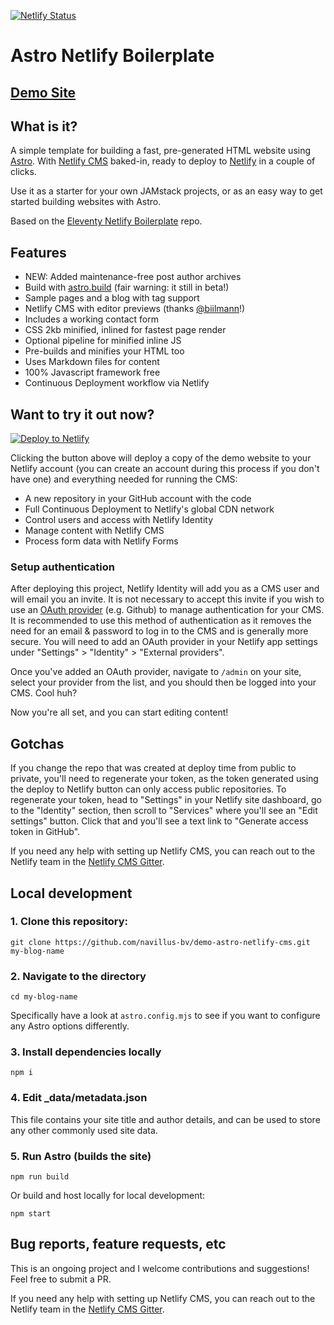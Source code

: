 [![Netlify Status](https://api.netlify.com/api/v1/badges/49c01383-ac4c-4d7c-9cf4-87bd87923fc3/deploy-status)](https://app.netlify.com/sites/keen-brahmagupta-166a17/deploys)

# Astro Netlify Boilerplate

## [Demo Site](https://demo-astro-netlify-cms.netlify.app/)

## What is it?

A simple template for building a fast, pre-generated HTML website using [Astro](https://astro.build/). With [Netlify CMS](https://www.netlifycms.org/) baked-in, ready to deploy to [Netlify](https://www.netlify.com) in a couple of clicks.

Use it as a starter for your own JAMstack projects, or as an easy way to get started building websites with Astro.

Based on the [Eleventy Netlify Boilerplate](https://github.com/danurbanowicz/eleventy-netlify-boilerplate) repo.

## Features

- NEW: Added maintenance-free post author archives
- Build with [astro.build](https://astro.build) (fair warning: it still in beta!)
- Sample pages and a blog with tag support
- Netlify CMS with editor previews (thanks [@biilmann](https://github.com/biilmann)!)
- Includes a working contact form
- CSS 2kb minified, inlined for fastest page render
- Optional pipeline for minified inline JS
- Pre-builds and minifies your HTML too
- Uses Markdown files for content
- 100% Javascript framework free
- Continuous Deployment workflow via Netlify

## Want to try it out now?

[![Deploy to Netlify](https://www.netlify.com/img/deploy/button.svg)](https://app.netlify.com/start/deploy?repository=https://github.com/navillus-bv/demo-astro-netlify-cms&stack=cms)

Clicking the button above will deploy a copy of the demo website to your Netlify
account (you can create an account during this process if you don't have one)
and everything needed for running the CMS:

- A new repository in your GitHub account with the code
- Full Continuous Deployment to Netlify's global CDN network
- Control users and access with Netlify Identity
- Manage content with Netlify CMS
- Process form data with Netlify Forms

### Setup authentication

After deploying this project, Netlify Identity will add you as a CMS user and
will email you an invite. It is not necessary to accept this invite if you wish
to use an
[OAuth provider](https://www.netlify.com/docs/identity/#external-provider-login)
(e.g. Github) to manage authentication for your CMS.
It is recommended to use this method of authentication as it removes the need
for an email & password to log in to the CMS and is generally more secure. You
will need to add an OAuth provider in your Netlify app settings under
"Settings" > "Identity" > "External providers".

Once you've added an OAuth provider, navigate to `/admin` on your site, select your provider from the
list, and you should then be logged into your CMS. Cool huh?

Now you're all set, and you can start editing content!

## Gotchas

If you change the repo that was created at deploy time from public to private, you'll need to regenerate your token,
as the token generated using the deploy to Netlify button can only access public repositories. To
regenerate your token, head to "Settings" in your Netlify site dashboard, go to the "Identity"
section, then scroll to "Services" where you'll see an "Edit settings" button. Click that and you'll
see a text link to "Generate access token in GitHub".

If you need any help with setting up Netlify CMS, you can reach out to the Netlify team in the [Netlify CMS Gitter](https://gitter.im/netlify/netlifycms).

## Local development

### 1. Clone this repository:

```
git clone https://github.com/navillus-bv/demo-astro-netlify-cms.git my-blog-name
```

### 2. Navigate to the directory

```
cd my-blog-name
```

Specifically have a look at `astro.config.mjs` to see if you want to configure any Astro options differently.

### 3. Install dependencies locally

```
npm i
```

### 4. Edit \_data/metadata.json

This file contains your site title and author details, and can be used to store any other commonly used site data.

### 5. Run Astro (builds the site)

```
npm run build
```

Or build and host locally for local development:

```
npm start
```

## Bug reports, feature requests, etc

This is an ongoing project and I welcome contributions and suggestions! Feel free to submit a PR.

If you need any help with setting up Netlify CMS, you can reach out to the Netlify team in the [Netlify CMS Gitter](https://gitter.im/netlify/netlifycms).
